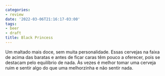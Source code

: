 ```yaml
---
categories:
- review
date: '2022-03-06T21:16:17-03:00'
tags:
- beer
- draft
title: Black Princess
---
```


Um maltado mais doce, sem muita personalidade. Essas cervejas na faixa de acima das baratas e antes de ficar caras têm pouco a oferecer, pois se destacam pelo equilíbrio de nada. Às vezes é melhor tomar uma cerveja ruim e sentir algo do que uma melhorzinha e não sentir nada.
